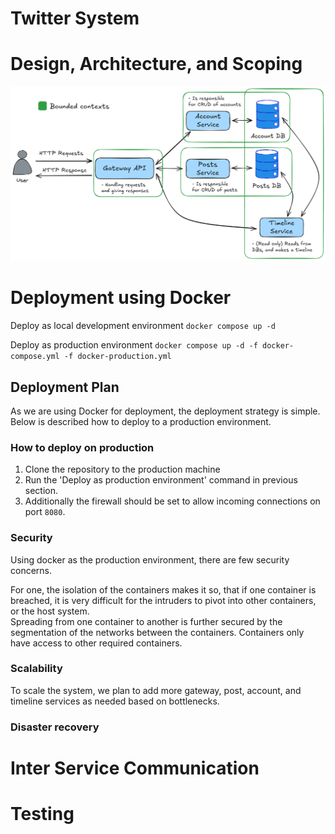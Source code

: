 # Twitter System

# Design, Architecture, and Scoping
<p align="center">
  <img src="imgs/diagram.png" alt="Architecture Diagram"/>
</p>  

# Deployment using Docker
Deploy as local development environment
`docker compose up -d`

Deploy as production environment
`docker compose up -d -f docker-compose.yml -f docker-production.yml`

## Deployment Plan
As we are using Docker for deployment, the deployment strategy is simple.  
Below is described how to deploy to a production environment.

### How to deploy on production
1. Clone the repository to the production machine
2. Run the 'Deploy as production environment' command in previous section.
3. Additionally the firewall should be set to allow incoming connections on port `8080`.

### Security
Using docker as the production environment, there are few security concerns.

For one, the isolation of the containers makes it so, that if one container is breached, 
it is very difficult for the intruders to pivot into other containers, or the host system.  
Spreading from one container to another is further secured by the segmentation of the networks between the containers.
Containers only have access to other required containers.

### Scalability
To scale the system, we plan to add more gateway, post, account, and timeline services as needed based on bottlenecks.

### Disaster recovery


# Inter Service Communication

# Testing

